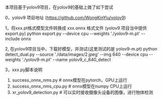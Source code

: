 本项目基于yolov9项目，在yolov9的基础上做了如下尝试

0，yolov9 项目地址
(https://github.com/WongKinYiu/yolov9)

1，将xxx.pt格式模型文件转换成  xxx.onnx 格式文件 (yolov9 项目当中提供 export.py)
python export.py --device cpu --weights './yolov9-m.pt' --include onnx

2, 在yolov9项目当中，下载好模型，并测试(这里测试的是 yolov9-m.pt)
python detect_dual.py --source './data/images/2.jpeg' --img 640 --device cpu --weights './yolov9-m.pt' --name yolov9_c_640_detect

3，xxx.py脚本说明

  1) success_onnx_nms.py      # onnx模型在pytorch，GPU上运行
  2) success_onnx_nms_cpu.py    # onnx模型在numpy CPU上运行
  3) xr_yolov9_detection.py     # 可以实时接收摄像头设备的图像，进行物体检测
